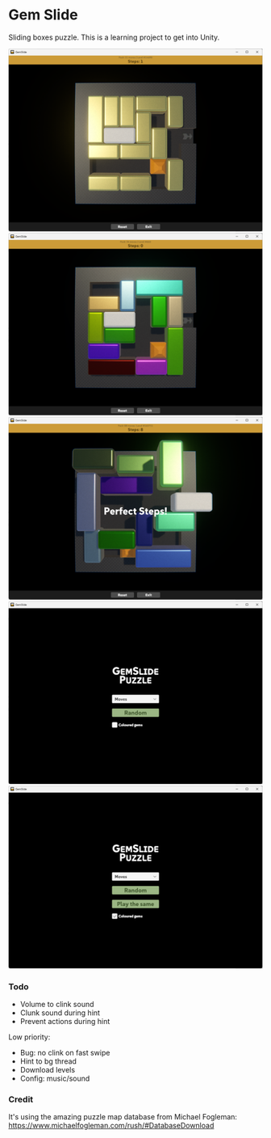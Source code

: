 # Gem Slide

Sliding boxes puzzle. This is a learning project to get into Unity.

![Screenshot of game](./Misc/gs_no_color.png)
![Screenshot of game](./Misc/gs_color.png)
![Screenshot of game](./Misc/gs_winning.png)
![Screenshot of game](./Misc/gs_menu_minimal.png)
![Screenshot of game](./Misc/gs_menu.png)

### Todo

- Volume to clink sound
- Clunk sound during hint
- Prevent actions during hint

Low priority:

- Bug: no clink on fast swipe
- Hint to bg thread
- Download levels
- Config: music/sound

### Credit

It's using the amazing puzzle map database from Michael Fogleman: https://www.michaelfogleman.com/rush/#DatabaseDownload
